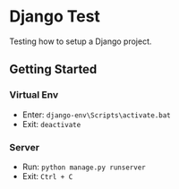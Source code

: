 # Django Test

Testing how to setup a Django project.

## Getting Started

### Virtual Env

* Enter: `django-env\Scripts\activate.bat`
* Exit: `deactivate`

### Server

* Run: `python manage.py runserver`
* Exit: `Ctrl + C`
